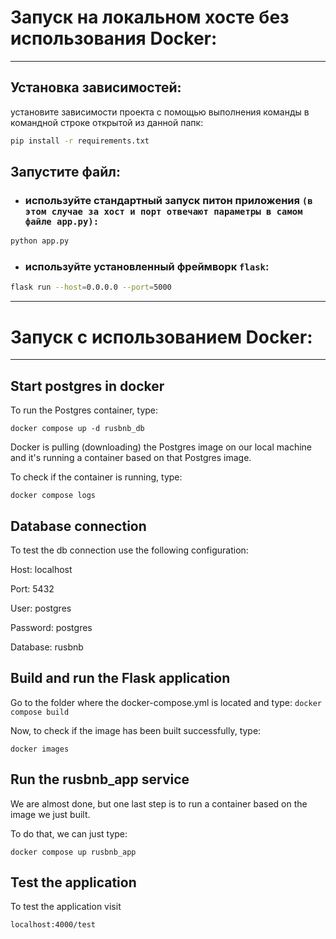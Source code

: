 # Запуск на локальном хосте без использования Docker: 

---

## Установка зависимостей:
установите зависимости проекта с помощью выполнения команды в командной строке открытой из данной папк: 
```bash
pip install -r requirements.txt
```

## Запустите файл:

- ### используйте стандартный запуск питон приложения `(в этом случае за хост и порт отвечают параметры в самом файле app.py):`
```bash
python app.py
```
- ### используйте установленный фреймворк `flask`:
```bash
flask run --host=0.0.0.0 --port=5000
```
---

# Запуск с использованием Docker:

---

## Start postgres in docker
To run the Postgres container, type:

`docker compose up -d rusbnb_db`


Docker is pulling (downloading) the Postgres image on our local machine and it's running a container based on that Postgres image.

To check if the container is running, type:

`docker compose logs`

## Database connection
To test the db connection use the following configuration:

Host: localhost

Port: 5432

User: postgres

Password: postgres

Database: rusbnb


## Build and run the Flask application

Go to the folder where the docker-compose.yml is located and type:
`docker compose build`

Now, to check if the image has been built successfully, type:

`docker images`

## Run the rusbnb_app service
We are almost done, but one last step is to run a container based on the image we just built.

To do that, we can just type:

`docker compose up rusbnb_app`

## Test the application
To test the application visit 

`localhost:4000/test`
